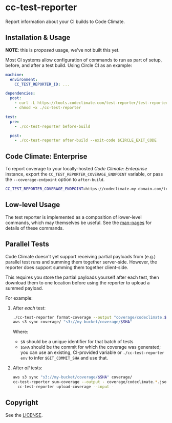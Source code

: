 # cc-test-reporter

Report information about your CI builds to Code Climate.

## Installation & Usage

**NOTE**: this is *proposed* usage, we've not built this yet.

Most CI systems allow configuration of commands to run as part of setup, before,
and after a test build. Using Circle CI as an example:

```yaml
machine:
  environment:
    CC_TEST_REPORTER_ID: ...

dependencies:
  post:
    - curl -L https://tools.codeclimate.com/test-reporter/test-reporter-latest > ./cc-test-reporter
    - chmod +x ./cc-test-reporter

test:
  pre:
    - ./cc-test-reporter before-build

  post:
    - ./cc-test-reporter after-build --exit-code $CIRCLE_EXIT_CODE
```

## Code Climate: Enterprise

To report coverage to your locally-hosted *Code Climate: Enterprise* instance,
export the `CC_TEST_REPORTER_COVERAGE_ENDPOINT` variable, or pass the
`--coverage-endpoint` option to `after-build`.

```sh
CC_TEST_REPORTER_COVERAGE_ENDPOINT=https://codeclimate.my-domain.com/test_reports
```

## Low-level Usage

The test reporter is implemented as a composition of lower-level commands, which
may themselves be useful. See the [man-pages](man) for details of these
commands.

## Parallel Tests

Code Climate doesn't yet support receiving partial payloads from (e.g.) parallel
test runs and summing them together server-side. However, the reporter does
support summing them together client-side.

This requires you store the partial payloads yourself after each test, then
download them to one location before using the reporter to upload a summed
payload.

For example:

1. After *each* test:

   ```sh
   ./cc-test-reporter format-coverage --output "coverage/codeclimate.$N.json"
   aws s3 sync coverage/ "s3://my-bucket/coverage/$SHA"
   ```

   Where:

   - `$N` should be a unique identifier for that batch of tests
   - `$SHA` should be the commit for which the coverage was generated; you can
     use an existing, CI-provided variable or `./cc-test-reporter env` to infer
     `$GIT_COMMIT_SHA` and use that.

1. After *all* tests:

   ```sh
   aws s3 sync "s3://my-bucket/coverage/$SHA" coverage/
   cc-test-reporter sum-coverage --output - coverage/codeclimate.*.json | \
     cc-test-reporter upload-coverage --input -
   ```

## Copyright

See the [LICENSE](LICENSE).
